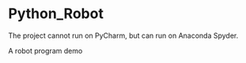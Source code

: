 # Python_Robot

The project cannot run on PyCharm, but can run on Anaconda Spyder. 

A robot program demo
